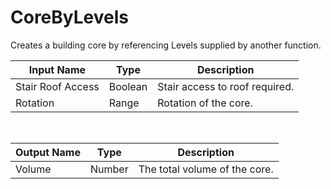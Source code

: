 
            
# CoreByLevels

Creates a building core by referencing Levels supplied by another function.

|Input Name|Type|Description|
|---|---|---|
|Stair Roof Access|Boolean|Stair access to roof required.|
|Rotation|Range|Rotation of the core.|


<br>

|Output Name|Type|Description|
|---|---|---|
|Volume|Number|The total volume of the core.|

